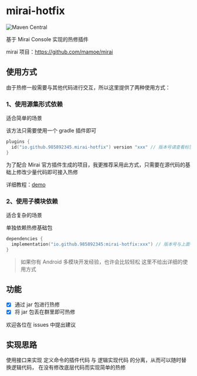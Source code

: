 # mirai-hotfix
![Maven Central](https://img.shields.io/maven-central/v/io.github.985892345/mirai-hotfix)


 基于 Mirai Console 实现的热修插件

 mirai 项目：https://github.com/mamoe/mirai
 
## 使用方式
 由于热修一般需要与其他代码进行交互，所以这里提供了两种使用方式：

### 1、使用源集形式依赖
适合简单的场景

该方法只需要使用一个 gradle 插件即可
```kotlin
plugins {
  id("io.github.985892345.mirai-hotfix") version "xxx" // 版本号请查看标签
}
```
为了配合 Mirai 官方插件生成的项目，我更推荐采用此方式，只需要在源代码的基础上修改少量代码即可接入热修

详细教程：[demo](hotfix-demo)

### 2、使用子模块依赖
适合复杂的场景

单独依赖热修基础包
```kotlin
dependencies {
  implementation("io.github.985892345:mirai-hotfix:xxx") // 版本号与上面一致
}
```

> 如果你有 Android 多模块开发经验，也许会比较轻松
> 这里不给出详细的使用方式


## 功能
- [x] 通过 jar 包进行热修
- [x] 将 jar 包丢在群里即可热修

 欢迎各位在 issues 中提出建议
 
## 实现思路
 使用接口来实现 定义命令的插件代码 与 逻辑实现代码 的分离，从而可以随时替换逻辑代码，
 在没有修改底层代码而实现简单的热修